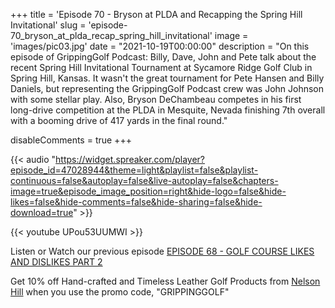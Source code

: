 +++
title = 'Episode 70 - Bryson at PLDA and Recapping the Spring Hill Invitational'
slug = 'episode-70_bryson_at_plda_recap_spring_hill_invitational'
image = 'images/pic03.jpg'
date = "2021-10-19T00:00:00"
description = "On this episode of GrippingGolf Podcast: Billy, Dave, John and Pete talk about the recent Spring Hill Invitational Tournament at Sycamore Ridge Golf Club in Spring Hill, Kansas. It wasn't the great tournament for Pete Hansen and Billy Daniels, but representing the GrippingGolf Podcast crew was John Johnson with some stellar play. Also, Bryson DeChambeau competes in his first long-drive competition at the PLDA in Mesquite, Nevada finishing 7th overall with a booming drive of 417 yards in the final round."

disableComments = true
+++

{{< audio "https://widget.spreaker.com/player?episode_id=47028944&theme=light&playlist=false&playlist-continuous=false&autoplay=false&live-autoplay=false&chapters-image=true&episode_image_position=right&hide-logo=false&hide-likes=false&hide-comments=false&hide-sharing=false&hide-download=true" >}}


{{< youtube UPou53UUMWI >}}


Listen or Watch our previous episode [EPISODE 68 - GOLF COURSE LIKES AND DISLIKES PART 2](https://grippinggolfpodcast.com/post/episode-68_likes_and_dislikes_on_golf_courses/)


Get 10% off Hand-crafted and Timeless Leather Golf Products from [Nelson Hill](https://www.nelsonhill.co/) when you use the promo code, "GRIPPINGGOLF"